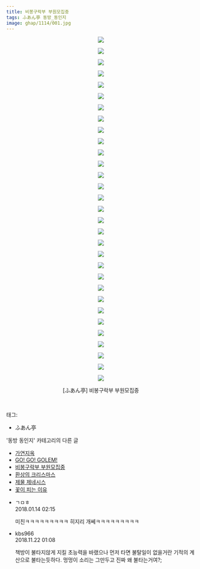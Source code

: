```yaml
---
title: 비봉구락부 부원모집중
tags: ふあん亭 동방_동인지
image: ghap/1114/001.jpg
---
```

<div class="article">
<p style="text-align: center; clear: none; float: none;"><img src="{{ site.nasurl }}/ghap/1114/001.jpg"/></p>
<p style="text-align: center; clear: none; float: none;"><img src="{{ site.nasurl }}/ghap/1114/002.jpg"/></p>
<p style="text-align: center; clear: none; float: none;"><img src="{{ site.nasurl }}/ghap/1114/003.jpg"/></p>
<p style="text-align: center; clear: none; float: none;"><img src="{{ site.nasurl }}/ghap/1114/004.jpg"/></p>
<p style="text-align: center; clear: none; float: none;"><img src="{{ site.nasurl }}/ghap/1114/005.jpg"/></p>
<p style="text-align: center; clear: none; float: none;"><img src="{{ site.nasurl }}/ghap/1114/006.jpg"/></p>
<p style="text-align: center; clear: none; float: none;"><img src="{{ site.nasurl }}/ghap/1114/007.jpg"/></p>
<p style="text-align: center; clear: none; float: none;"><img src="{{ site.nasurl }}/ghap/1114/008.jpg"/></p>
<p style="text-align: center; clear: none; float: none;"><img src="{{ site.nasurl }}/ghap/1114/009.jpg"/></p>
<p style="text-align: center; clear: none; float: none;"><img src="{{ site.nasurl }}/ghap/1114/010.jpg"/></p>
<p style="text-align: center; clear: none; float: none;"><img src="{{ site.nasurl }}/ghap/1114/011.jpg"/></p>
<p style="text-align: center; clear: none; float: none;"><img src="{{ site.nasurl }}/ghap/1114/012.jpg"/></p>
<p style="text-align: center; clear: none; float: none;"><img src="{{ site.nasurl }}/ghap/1114/013.jpg"/></p>
<p style="text-align: center; clear: none; float: none;"><img src="{{ site.nasurl }}/ghap/1114/014.jpg"/></p>
<p style="text-align: center; clear: none; float: none;"><img src="{{ site.nasurl }}/ghap/1114/015.jpg"/></p>
<p style="text-align: center; clear: none; float: none;"><img src="{{ site.nasurl }}/ghap/1114/016.jpg"/></p>
<p style="text-align: center; clear: none; float: none;"><img src="{{ site.nasurl }}/ghap/1114/017.jpg"/></p>
<p style="text-align: center; clear: none; float: none;"><img src="{{ site.nasurl }}/ghap/1114/018.jpg"/></p>
<p style="text-align: center; clear: none; float: none;"><img src="{{ site.nasurl }}/ghap/1114/019.jpg"/></p>
<p style="text-align: center; clear: none; float: none;"><img src="{{ site.nasurl }}/ghap/1114/020.jpg"/></p>
<p style="text-align: center; clear: none; float: none;"><img src="{{ site.nasurl }}/ghap/1114/021.jpg"/></p>
<p style="text-align: center; clear: none; float: none;"><img src="{{ site.nasurl }}/ghap/1114/022.jpg"/></p>
<p style="text-align: center; clear: none; float: none;"><img src="{{ site.nasurl }}/ghap/1114/023.jpg"/></p>
<p style="text-align: center; clear: none; float: none;"><img src="{{ site.nasurl }}/ghap/1114/024.jpg"/></p>
<p style="text-align: center; clear: none; float: none;"><img src="{{ site.nasurl }}/ghap/1114/025.jpg"/></p>
<p style="text-align: center; clear: none; float: none;"><img src="{{ site.nasurl }}/ghap/1114/026.jpg"/></p>
<p style="text-align: center; clear: none; float: none;"><img src="{{ site.nasurl }}/ghap/1114/027.jpg"/></p>
<p style="text-align: center; clear: none; float: none;"><img src="{{ site.nasurl }}/ghap/1114/028.jpg"/></p>
<p style="text-align: center; clear: none; float: none;"><img src="{{ site.nasurl }}/ghap/1114/029.jpg"/></p>
<p style="text-align: center; clear: none; float: none;"><img src="{{ site.nasurl }}/ghap/1114/030.jpg"/></p>
<p style="text-align: center; clear: none; float: none;"><img src="{{ site.nasurl }}/ghap/1114/031.jpg"/></p>
<p style="text-align: center; clear: none; float: none;">[ふあん亭] 비봉구락부 부원모집중</p>
<p><br/></p>
</div><div class="tagTrail">
<p>태그: </p>
<ul>
<li>ふあん亭</li>
</ul>
</div><div class="another">
<p>'동방 동인지' 카테고리의 다른 글</p>
<ul>
<li><a href="/2016-07-26-ghap_1116">가연지옥</a></li>
<li><a href="/2016-07-26-ghap_1115">GO! GO! GOLEM!</a></li>
<li><a href="/2016-07-26-ghap_1114">비봉구락부 부원모집중</a></li>
<li><a href="/2016-07-26-ghap_1113">환상의 크리스마스</a></li>
<li><a href="/2016-07-26-ghap_1111">제물 제네시스</a></li>
<li><a href="/2016-07-26-ghap_1109">꽃이 피는 이유</a></li>
</ul>
</div><div class="cb_module cb_fluid">
<div class="cb_wrt cb_profile">
<div class="comment">
<ul>
<li class="cb_thumb_off" id="comment15173777">
<div class="cb_comment_area">
<div class="cb_info_area">
<div class="cb_section">
<span class="cb_nick_name">ㄱㅁㅎ</span>
</div>
<div class="cb_section">
<span class="cb_date">2018.01.14 02:15 </span>
</div>
</div>
<div class="cb_dsc_comment">
<p class="cb_dsc">
											미친ㅋㅋㅋㅋㅋㅋㅋㅋㅋ 히지리 개쎄ㅋㅋㅋㅋㅋㅋㅋㅋㅋ
										</p>
</div>
</div></li>
<li class="cb_thumb_off" id="comment15376466">
<div class="cb_comment_area">
<div class="cb_info_area">
<div class="cb_section">
<span class="cb_nick_name">kbs966</span>
</div>
<div class="cb_section">
<span class="cb_date">2018.11.22 01:08 </span>
</div>
</div>
<div class="cb_dsc_comment">
<p class="cb_dsc">
											책방이 불타지않게 지킬 초능력을 바랬으나 먼저 타면 불탈일이 없을거란 기적의 계산으로 불타는듯하다. 멍멍이 소리는 그만두고 진짜 왜 불타는거여?;
										</p>
</div>
</div></li>
</ul>
</div>
</div><!-- commentList close -->
</div>